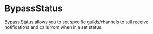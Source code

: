 # BypassStatus

Bypass Status allows you to set specific guilds/channels to still receive notifications and calls from when in a set status.
